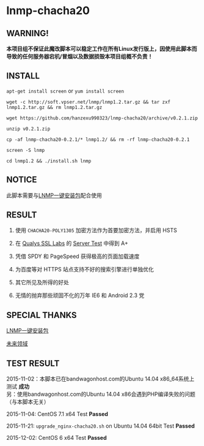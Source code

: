 # lnmp-chacha20

## WARNING!
**本项目组不保证此魔改脚本可以稳定工作在所有Linux发行版上，因使用此脚本而导致的任何服务器宕机/冒烟以及数据损毁本项目组概不负责！**

## INSTALL

`apt-get install screen` or `yum install screen`

`wget -c http://soft.vpser.net/lnmp/lnmp1.2.tar.gz && tar zxf lnmp1.2.tar.gz && rm lnmp1.2.tar.gz`

`wget https://github.com/hanzexu990323/lnmp-chacha20/archive/v0.2.1.zip`

`unzip v0.2.1.zip `

`cp -af lnmp-chacha20-0.2.1/* lnmp1.2/ && rm -rf lnmp-chacha20-0.2.1`

`screen -S lnmp`

`cd lnmp1.2 && ./install.sh lnmp`

## NOTICE
此脚本需要与<a href="http://lnmp.org" target="_blank">LNMP一键安装包</a>配合使用

## RESULT
1. 使用 `CHACHA20-POLY1305` 加密方法作为首要加密方法，并启用 HSTS

2. 在 <a href="https://ssllabs.com" target="_blank">Qualys SSL Labs</a> 的 <a href="https://ssllabs.com/ssltest" target="_blank">Server Test</a> 中得到 A+

3. 凭借 SPDY 和 PageSpeed 获得极高的页面加载速度

4. 为百度等对 HTTPS 站点支持不好的搜索引擎进行单独优化

5. 其它所见及所得的好处

6. 无情的抛弃那些顽固不化的万年 IE6 和 Android 2.3 党

## SPECIAL THANKS
<a href="http://lnmp.org" target="_blank">LNMP一键安装包</a>

<a href="https://www.futures.moe" target="_blank">未来领域</a>

## TEST RESULT
2015-11-02：本脚本已在bandwagonhost.com的Ubuntu 14.04 x86_64系统上测试 **成功**
<br />
另：使用bandwagonhost.com的Ubuntu 14.04 x86会遇到PHP编译失败的问题（与本脚本无关）

2015-11-04: CentOS 7.1 x64 Test **Passed**

2015-11-21: `upgrade_nginx-chacha20.sh` on Ubuntu 14.04 64bit Test **Passed**

2015-12-02: CentOS 6 x64 Test **Passed**
